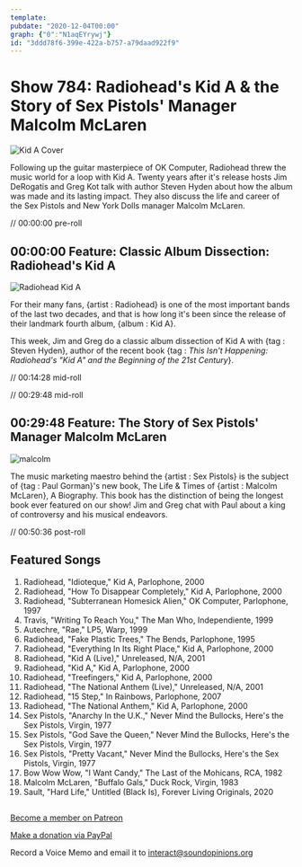 ```yaml
---
template: 
pubdate: "2020-12-04T00:00"
graph: {"0":"N1aqEYrywj"}
id: "3ddd78f6-399e-422a-b757-a79daad922f9"
---
```






# Show 784: Radiohead's Kid A & the Story of Sex Pistols' Manager Malcolm McLaren

![Kid A Cover](https://static.soundopinions.org/images/2020/kida.jpeg)

Following up the guitar masterpiece of OK Computer, Radiohead threw the music world for a loop with Kid A. Twenty years after it's release hosts Jim DeRogatis and Greg Kot talk with author Steven Hyden about how the album was made and its lasting impact. They also discuss the life and career of the Sex Pistols and New York Dolls manager Malcolm McLaren. 

// 00:00:00 pre-roll



## 00:00:00 Feature: Classic Album Dissection: Radiohead's Kid A

![Radiohead Kid A](https://static.soundopinions.org/assets/784/08.jpg)

For their many fans, {artist : Radiohead} is one of the most important bands of the last two decades, and that is how long it's been since the release of their landmark fourth album, {album : Kid A}.

This week, Jim and Greg do a classic album dissection of Kid A with {tag : Steven Hyden}, author of the recent book {tag : *This Isn't Happening: Radiohead's "Kid A" and the Beginning of the 21st Century*}.

// 00:14:28 mid-roll

// 00:29:48 mid-roll



## 00:29:48 Feature: The Story of Sex Pistols' Manager Malcolm McLaren

![malcolm](https://static.soundopinions.org/images/2020/malcolm.jpeg)

The music marketing maestro behind the {artist : Sex Pistols} is the subject of {tag : Paul Gorman}'s new book, The Life & Times of {artist : Malcolm McLaren}, A Biography. This book has the distinction of being the longest book ever featured on our show! Jim and Greg chat with Paul about a king of controversy and his musical endeavors.

// 00:50:36 post-roll



## Featured Songs

1. Radiohead, "Idioteque," Kid A, Parlophone, 2000
2. Radiohead, "How To Disappear Completely," Kid A, Parlophone, 2000
3. Radiohead, "Subterranean Homesick Alien," OK Computer, Parlophone, 1997
4. Travis, "Writing To Reach You," The Man Who, Independiente, 1999
5. Autechre, "Rae," LP5, Warp, 1999
6. Radiohead, "Fake Plastic Trees," The Bends, Parlophone, 1995
7. Radiohead, "Everything In Its Right Place," Kid A, Parlophone, 2000
8. Radiohead, "Kid A (Live)," Unreleased, N/A, 2001
9. Radiohead, "Kid A," Kid A, Parlophone, 2000
10. Radiohead, "Treefingers," Kid A, Parlophone, 2000
11. Radiohead, "The National Anthem (Live)," Unreleased, N/A, 2001
12. Radiohead, "15 Step," In Rainbows, Parlophone, 2007
13. Radiohead, "The National Anthem," Kid A, Parlophone, 2000
14. Sex Pistols, "Anarchy In the U.K.," Never Mind the Bullocks, Here's the Sex Pistols, Virgin, 1977
15. Sex Pistols, "God Save the Queen," Never Mind the Bullocks, Here's the Sex Pistols, Virgin, 1977
16. Sex Pistols, "Pretty Vacant," Never Mind the Bullocks, Here's the Sex Pistols, Virgin, 1977
17. Bow Wow Wow, "I Want Candy," The Last of the Mohicans, RCA, 1982
18. Malcolm McLaren, "Buffalo Gals," Duck Rock, Virgin, 1983
19. Sault, "Hard Life," Untitled (Black Is), Forever Living Originals, 2020



## 

[Become a member on Patreon](https://www.patreon.com/soundopinions)

[Make a donation via PayPal](https://bit.ly/36zIhZK)

Record a Voice Memo and email it to interact@soundopinions.org 